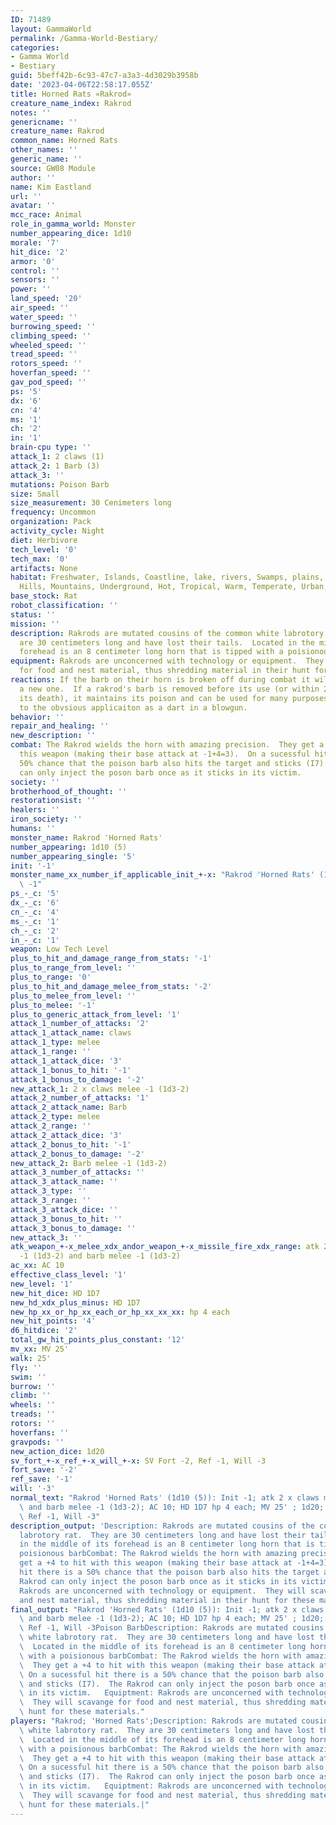 ```yaml
---
ID: 71489
layout: GammaWorld
permalink: /Gamma-World-Bestiary/
categories:
- Gamma World
- Bestiary
guid: 5beff42b-6c93-47c7-a3a3-4d3029b3958b
date: '2023-04-06T22:58:17.055Z'
title: Horned Rats «Rakrod»
creature_name_index: Rakrod
notes: ''
genericname: ''
creature_name: Rakrod
common_name: Horned Rats
other_names: ''
generic_name: ''
source: GW08 Module
author: ''
name: Kim Eastland
url: ''
avatar: ''
mcc_race: Animal
role_in_gamma_world: Monster
number_appearing_dice: 1d10
morale: '7'
hit_dice: '2'
armor: '0'
control: ''
sensors: ''
power: ''
land_speed: '20'
air_speed: ''
water_speed: ''
burrowing_speed: ''
climbing_speed: ''
wheeled_speed: ''
tread_speed: ''
rotors_speed: ''
hoverfan_speed: ''
gav_pod_speed: ''
ps: '5'
dx: '6'
cn: '4'
ms: '1'
ch: '2'
in: '1'
brain-cpu type: ''
attack_1: 2 claws (1)
attack_2: 1 Barb (3)
attack_3: ''
mutations: Poison Barb
size: Small
size_measurement: 30 Cenimeters long
frequency: Uncommon
organization: Pack
activity_cycle: Night
diet: Herbivore
tech_level: '0'
tech_max: '0'
artifacts: None
habitat: Freshwater, Islands, Coastline, lake, rivers, Swamps, plains, desert, forest,
  Hills, Mountains, Underground, Hot, Tropical, Warm, Temperate, Urban, Rural, Ruins
base_stock: Rat
robot_classification: ''
status: ''
mission: ''
description: Rakrods are mutated cousins of the common white labrotory rat.  They
  are 30 centimeters long and have lost their tails.  Located in the middle of its
  forehead is an 8 centimeter long horn that is tipped with a poisionous barb
equipment: Rakrods are unconcerned with technology or equipment.  They will scavange
  for food and nest material, thus shredding material in their hunt for these materials.
reactions: If the barb on their horn is broken off during combat it will take grow
  a new one.  If a rakrod's barb is removed before its use (or within 2 actions after
  its death), it maintains its poison and can be used for many purposes in addition
  to the obvsious applicaiton as a dart in a blowgun.
behavior: ''
repair_and_healing: ''
new_description: ''
combat: The Rakrod wields the horn with amazing precision.  They get a +4 to hit with
  this weapon (making their base attack at -1+4=3).  On a sucessful hit there is a
  50% chance that the poison barb also hits the target and sticks (I7).  The Rakrod
  can only inject the poson barb once as it sticks in its victim.
society: ''
brotherhood_of_thought: ''
restorationsist: ''
healers: ''
iron_society: ''
humans: ''
monster_name: Rakrod 'Horned Rats'
number_appearing: 1d10 (5)
number_appearing_single: '5'
init: '-1'
monster_name_xx_number_if_applicable_init_+-x: "Rakrod 'Horned Rats' (1d10 (5)): Init\
  \ -1"
ps_-_c: '5'
dx_-_c: '6'
cn_-_c: '4'
ms_-_c: '1'
ch_-_c: '2'
in_-_c: '1'
weapon: Low Tech Level
plus_to_hit_and_damage_range_from_stats: '-1'
plus_to_range_from_level: ''
plus_to_range: '0'
plus_to_hit_and_damage_melee_from_stats: '-2'
plus_to_melee_from_level: ''
plus_to_melee: '-1'
plus_to_generic_attack_from_level: '1'
attack_1_number_of_attacks: '2'
attack_1_attack_name: claws
attack_1_type: melee
attack_1_range: ''
attack_1_attack_dice: '3'
attack_1_bonus_to_hit: '-1'
attack_1_bonus_to_damage: '-2'
new_attack_1: 2 x claws melee -1 (1d3-2)
attack_2_number_of_attacks: '1'
attack_2_attack_name: Barb
attack_2_type: melee
attack_2_range: ''
attack_2_attack_dice: '3'
attack_2_bonus_to_hit: '-1'
attack_2_bonus_to_damage: '-2'
new_attack_2: Barb melee -1 (1d3-2)
attack_3_number_of_attacks: ''
attack_3_attack_name: ''
attack_3_type: ''
attack_3_range: ''
attack_3_attack_dice: ''
attack_3_bonus_to_hit: ''
attack_3_bonus_to_damage: ''
new_attack_3: ''
atk_weapon_+-x_melee_xdx_andor_weapon_+-x_missile_fire_xdx_range: atk 2 x claws melee
  -1 (1d3-2) and barb melee -1 (1d3-2)
ac_xx: AC 10
effective_class_level: '1'
new_level: '1'
new_hit_dice: HD 1D7
new_hd_xdx_plus_minus: HD 1D7
new_hp_xx_or_hp_xx_each_or_hp_xx_xx_xx: hp 4 each
new_hit_points: '4'
d6_hitdice: '2'
total_gw_hit_points_plus_constant: '12'
mv_xx: MV 25'
walk: 25'
fly: ''
swim: ''
burrow: ''
climb: ''
wheels: ''
treads: ''
rotors: ''
hoverfans: ''
gravpods: ''
new_action_dice: 1d20
sv_fort_+-x_ref_+-x_will_+-x: SV Fort -2, Ref -1, Will -3
fort_save: '-2'
ref_save: '-1'
will: '-3'
normal_text: "Rakrod 'Horned Rats' (1d10 (5)): Init -1; atk 2 x claws melee -1 (1d3-2)\
  \ and barb melee -1 (1d3-2); AC 10; HD 1D7 hp 4 each; MV 25' ; 1d20; SV Fort -2,\
  \ Ref -1, Will -3"
description_output: 'Description: Rakrods are mutated cousins of the common white
  labrotory rat.  They are 30 centimeters long and have lost their tails.  Located
  in the middle of its forehead is an 8 centimeter long horn that is tipped with a
  poisionous barbCombat: The Rakrod wields the horn with amazing precision.  They
  get a +4 to hit with this weapon (making their base attack at -1+4=3).  On a sucessful
  hit there is a 50% chance that the poison barb also hits the target and sticks (I7).  The
  Rakrod can only inject the poson barb once as it sticks in its victim.   Equiptment:
  Rakrods are unconcerned with technology or equipment.  They will scavange for food
  and nest material, thus shredding material in their hunt for these materials.'
final_output: "Rakrod 'Horned Rats' (1d10 (5)): Init -1; atk 2 x claws melee -1 (1d3-2)\
  \ and barb melee -1 (1d3-2); AC 10; HD 1D7 hp 4 each; MV 25' ; 1d20; SV Fort -2,\
  \ Ref -1, Will -3Poison BarbDescription: Rakrods are mutated cousins of the common\
  \ white labrotory rat.  They are 30 centimeters long and have lost their tails.\
  \  Located in the middle of its forehead is an 8 centimeter long horn that is tipped\
  \ with a poisionous barbCombat: The Rakrod wields the horn with amazing precision.\
  \  They get a +4 to hit with this weapon (making their base attack at -1+4=3). \
  \ On a sucessful hit there is a 50% chance that the poison barb also hits the target\
  \ and sticks (I7).  The Rakrod can only inject the poson barb once as it sticks\
  \ in its victim.   Equiptment: Rakrods are unconcerned with technology or equipment.\
  \  They will scavange for food and nest material, thus shredding material in their\
  \ hunt for these materials."
players: "Rakrod; 'Horned Rats';Description: Rakrods are mutated cousins of the common\
  \ white labrotory rat.  They are 30 centimeters long and have lost their tails.\
  \  Located in the middle of its forehead is an 8 centimeter long horn that is tipped\
  \ with a poisionous barbCombat: The Rakrod wields the horn with amazing precision.\
  \  They get a +4 to hit with this weapon (making their base attack at -1+4=3). \
  \ On a sucessful hit there is a 50% chance that the poison barb also hits the target\
  \ and sticks (I7).  The Rakrod can only inject the poson barb once as it sticks\
  \ in its victim.   Equiptment: Rakrods are unconcerned with technology or equipment.\
  \  They will scavange for food and nest material, thus shredding material in their\
  \ hunt for these materials.|"
---
```

</br>